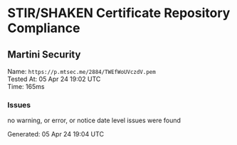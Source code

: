 # STIR/SHAKEN Certificate Repository Compliance

## Martini Security

Name: `https://p.mtsec.me/2884/TWEfWoUVczdV.pem`\
Tested At: 05 Apr 24 19:02 UTC\
Time: 165ms

### Issues

no warning, or error, or notice date level issues were found

Generated: 05 Apr 24 19:04 UTC